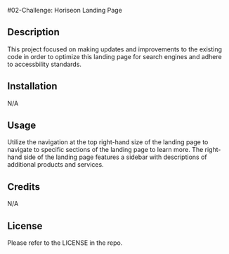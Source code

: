 #02-Challenge: Horiseon Landing Page

## Description

This project focused on making updates and improvements to the existing code in order to optimize this landing page for search engines and adhere to accessbility standards.

## Installation

N/A

## Usage

Utilize the navigation at the top right-hand size of the landing page to navigate to specific sections of the landing page to learn more. The right-hand side of the landing page features a sidebar with descriptions of additional products and services. 

## Credits

N/A

## License

Please refer to the LICENSE in the repo.
